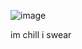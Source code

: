 ![image](https://github.com/user-attachments/assets/a4a960cd-f0c9-48d0-8d60-d689be555f5a)

im chill i swear
